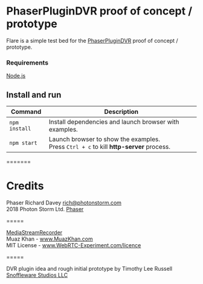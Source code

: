 # PhaserPluginDVR proof of concept / prototype

Flare is a simple test bed for the [PhaserPluginDVR](https://github.com/timothyleerussell/phaser-plugin-dvr) proof of concept / prototype.

### Requirements

[Node.js](https://nodejs.org)

## Install and run

| Command | Description |
|---------|-------------|
| `npm install` | Install dependencies and launch browser with examples.|
| `npm start` | Launch browser to show the examples. <br> Press `Ctrl + c` to kill **http-server** process. |

=======

# Credits

Phaser
Richard Davey <rich@photonstorm.com>  
2018 Photon Storm Ltd. 
[Phaser](https://github.com/photonstorm/phaser)  

=====

[MediaStreamRecorder](https://github.com/streamproc/MediaStreamRecorder)  
Muaz Khan     - www.MuazKhan.com  
MIT License   - www.WebRTC-Experiment.com/licence  

=====

DVR plugin idea and rough initial prototype by Timothy Lee Russell  
[Snoffleware Studios LLC](https://snoffleware.com)  
